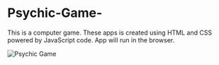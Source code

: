# Psychic-Game-

This is a computer game. These apps is created using HTML and CSS powered by JavaScript code. App will run in the browser. 

![Psychic Game](https://user-images.githubusercontent.com/45401358/59455861-086d8a80-8de3-11e9-82b6-bb89a4ea526e.PNG)
